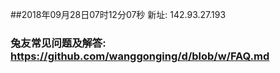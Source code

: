 ##2018年09月28日07时12分07秒 新址: 142.93.27.193
### 兔友常见问题及解答: https://github.com/wanggonging/d/blob/w/FAQ.md
